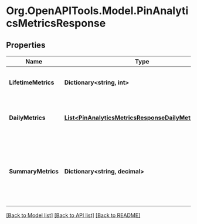 # Org.OpenAPITools.Model.PinAnalyticsMetricsResponse

## Properties

Name | Type | Description | Notes
------------ | ------------- | ------------- | -------------
**LifetimeMetrics** | **Dictionary&lt;string, int&gt;** | The lifetime metric name and value. | [optional] 
**DailyMetrics** | [**List&lt;PinAnalyticsMetricsResponseDailyMetricsInner&gt;**](PinAnalyticsMetricsResponseDailyMetricsInner.md) | Array with the requested daily metric records | [optional] 
**SummaryMetrics** | **Dictionary&lt;string, decimal&gt;** | The metric name and value over the requested period for each requested metric | [optional] 

[[Back to Model list]](../README.md#documentation-for-models) [[Back to API list]](../README.md#documentation-for-api-endpoints) [[Back to README]](../README.md)


